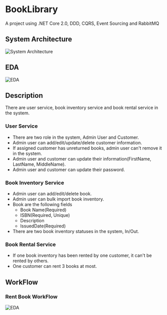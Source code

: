 # BookLibrary
A project using .NET Core 2.0, DDD, CQRS, Event Sourcing and RabbitMQ

## System Architecture
![System Architecture](https://github.com/lamondlu/BookLibrary/blob/master/Documents/Architecture/20171107104353.png)

## EDA 
![EDA](https://github.com/lamondlu/BookLibrary/blob/master/Documents/Architecture/20171108152513.png)

## Description
There are user service, book inventory service and book rental service in the system.

### User Service
* There are two role in the system, Admin User and Customer.
* Admin user can add/edit/update/delete customer information.
* If assigned customer has unreturned books, admin user can't remove it in the system.
* Admin user and customer can update their information(FirstName, LastName, MiddleName).
* Admin user and customer can update their password.

### Book Inventory Service
* Admin user can add/edit/delete book.
* Admin user can bulk import book inventory.
* Book are the following fields
    *    Book Name(Required)
	*    ISBN(Required, Unique)
	*    Description
	*    IssuedDate(Required)
* There are two book inventory statuses in the system, In/Out.
  
### Book Rental Service
* If one book inventory has been rented by one customer, it can't be rented by others.
* One customer can rent 3 books at most.

## WorkFlow

### Rent Book WorkFlow
![EDA](https://github.com/lamondlu/BookLibrary/blob/master/Documents/Flow/rentbookflow.png)

